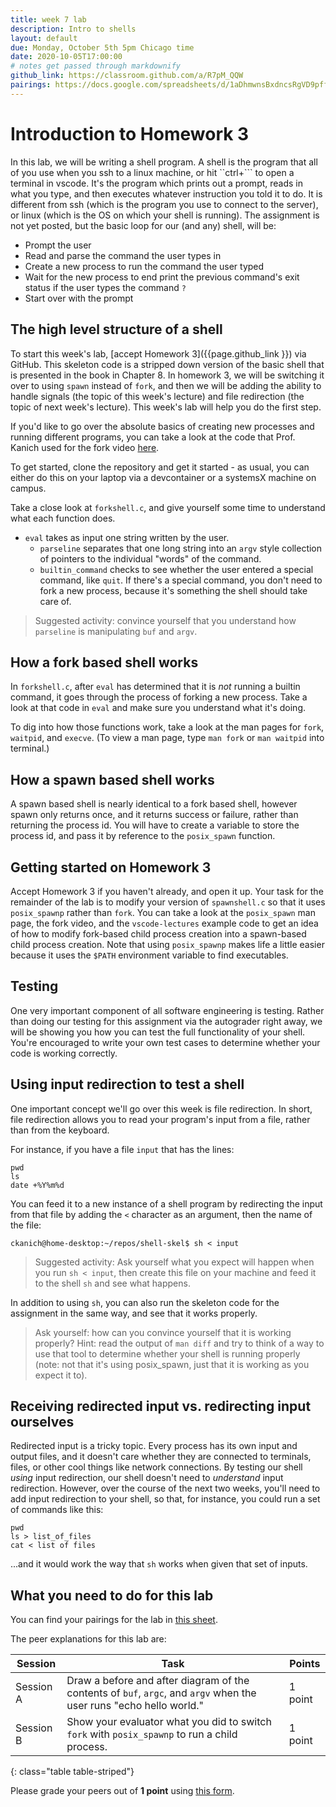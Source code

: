 ```yaml
---
title: week 7 lab
description: Intro to shells
layout: default
due: Monday, October 5th 5pm Chicago time
date: 2020-10-05T17:00:00
# notes get passed through markdownify
github_link: https://classroom.github.com/a/R7pM_QQW
pairings: https://docs.google.com/spreadsheets/d/1aDhmwnsBxdncsRgVD9pffNOm4_yM3I0dvijhO0Cs0wo/
---
```


# Introduction to Homework 3

In this lab, we will be writing a shell program.  A shell is the program that all of you use when
you ssh to a linux machine, or hit ``ctrl+``` to open a terminal in vscode. It's the program which
prints out a prompt, reads in what you type, and then executes whatever instruction you told it to
do.  It is different from ssh (which is the program you use to connect to the server), or linux
(which is the OS on which your shell is running). The assignment is not yet posted, but the basic
loop for our (and any) shell, will be:

* Prompt the user
* Read and parse the command the user types in
* Create a new process to run the command the user typed
* Wait for the new process to end print the previous command's exit status if the user types the command `?`
* Start over with the prompt


## The high level structure of a shell

To start this week's lab, [accept Homework 3]({{page.github_link }}) via GitHub. This skeleton code
is a stripped down version of the basic shell that is presented in the book in Chapter 8. In
homework 3, we will be switching it over to using `spawn` instead of `fork`, and then we will be
adding the ability to handle signals (the topic of this week's lecture) and file redirection (the
topic of next week's lecture). This week's lab will help you do the first step.

If you'd like to go over the absolute basics of creating new processes and running different
programs, you can take a look at the code that Prof. Kanich used for the fork video
[here](https://github.com/csatuic/vscode-lectures/tree/master/lecture7).

To get started, clone the repository and get it started - as usual, you can either do this on your
laptop via a devcontainer or a systemsX machine on campus.

Take a close look at `forkshell.c`, and give yourself some time to understand what each function does.

* `eval` takes as input one string written by the user.
    * `parseline` separates that one long string into an `argv` style collection of pointers to the
      individual "words" of the command.
    * `builtin_command` checks to see whether the user entered a special command, like `quit`. If
      there's a special command, you don't need to fork a new process, because it's something the
      shell should take care of.

> Suggested activity: convince yourself that you understand how `parseline` is manipulating `buf`
> and `argv`.

## How a fork based shell works

In `forkshell.c`, after `eval` has determined that it is _not_ running a builtin command, it goes
through the process of forking a new process. Take a look at that code in `eval` and make sure you
understand what it's doing.

To dig into how those functions work, take a look at the man pages for `fork`, `waitpid`, and
`execve`. (To view a man page, type `man fork` or `man waitpid` into terminal.)

## How a spawn based shell works

A spawn based shell is nearly identical to a fork based shell, however spawn only returns once, and
it returns success or failure, rather than returning the process id. You will have to create a
variable to store the process id, and pass it by reference to the `posix_spawn` function.

## Getting started on Homework 3

Accept Homework 3 if you haven't already, and open it up. Your task for the remainder of the lab is
to modify your version of `spawnshell.c` so that it uses `posix_spawnp` rather than `fork`. You can
take a look at the `posix_spawn` man page, the fork video, and the `vscode-lectures` example code to
get an idea of how to modify fork-based child process creation into a spawn-based child process
creation. Note that using `posix_spawnp` makes life a little easier because it uses the `$PATH`
environment variable to find executables.

## Testing

One very important component of all software engineering is testing. Rather than doing our testing
for this assignment via the autograder right away, we will be showing you how you can test the full
functionality of your shell. You're encouraged to write your own test cases to determine whether your
code is working correctly.

## Using input redirection to test a shell

One important concept we'll go over this week is file redirection. In short, file redirection allows
you to read your program's input from a file, rather than from the keyboard.

For instance, if you have a file `input` that has the lines:

```
pwd
ls
date +%Y%m%d
```

You can feed it to a new instance of a shell program by redirecting the input from that file by
adding the `<` character as an argument, then the name of the file:

```
ckanich@home-desktop:~/repos/shell-skel$ sh < input 
```

> Suggested activity: Ask yourself what you expect will happen when you run `sh < input`, then
> create this file on your machine and feed it to the shell `sh` and see what happens.

In addition to using `sh`, you can also run the skeleton code for the assignment in the same way,
and see that it works properly.

> Ask yourself: how can you convince yourself that it is working properly? Hint: read the output of
> `man diff` and try to think of a way to use that tool to determine whether your shell is running
> properly (note: not that it's using posix_spawn, just that it is working as you expect it to).

## Receiving redirected input vs. redirecting input ourselves

Redirected input is a tricky topic. Every process has its own input and output files, and it doesn't
care whether they are connected to terminals, files, or other cool things like network connections.
By testing our shell _using_ input redirection, our shell doesn't need to _understand_ input
redirection. However, over the course of the next two weeks, you'll need to add input redirection to
your shell, so that, for instance, you could run a set of commands like this:

```
pwd
ls > list_of_files
cat < list of files
```

...and it would work the way that `sh` works when given that set of inputs.

## What you need to do for this lab

You can find your pairings for the lab in [this sheet]({{page.pairings}}).

The peer explanations for this lab are:

<!-- 1. Draw a before and after diagram of the contents of `buf`, `argc`, and `argv` when the user runs -->
   <!-- "echo hello world." -->
<!-- 2. Show your evaluator what you did to switch `fork` with `posix_spawnp` to run a child process. -->

| Session | Task | Points |
|---|---|---|
| Session A | Draw a before and after diagram of the contents of `buf`, `argc`, and `argv` when the user runs "echo hello world." | 1 point |
| Session B | Show your evaluator what you did to switch `fork` with `posix_spawnp` to run a child process. | 1 point |
{: class="table table-striped"}

Please grade your peers out of **1 point** using [this form]({{site.eval_link}}).